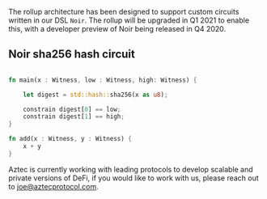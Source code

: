 The rollup architecture has been designed to support custom circuits written in our DSL `Noir`. The rollup will be upgraded in Q1 2021 to enable this, with a developer preview of Noir being released in Q4 2020.

## Noir sha256 hash circuit

```rust

fn main(x : Witness, low : Witness, high: Witness) {

    let digest = std::hash::sha256(x as u8);

    constrain digest[0] == low;
    constrain digest[1] == high;
}

fn add(x : Witness, y : Witness) {
    x + y
}

```

Aztec is currently working with leading protocols to develop scalable and private versions of DeFi, if you would like to work with us, please reach out to joe@aztecprotocol.com.
